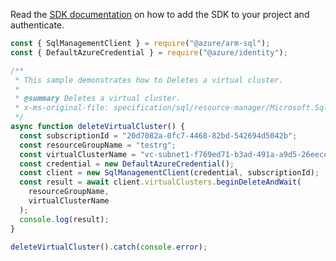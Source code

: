Read the [SDK documentation](https://github.com/Azure/azure-sdk-for-js/blob/%40azure%2Farm-sql_9.0.1/sdk/sql/arm-sql/README.md) on how to add the SDK to your project and authenticate.

```javascript
const { SqlManagementClient } = require("@azure/arm-sql");
const { DefaultAzureCredential } = require("@azure/identity");

/**
 * This sample demonstrates how to Deletes a virtual cluster.
 *
 * @summary Deletes a virtual cluster.
 * x-ms-original-file: specification/sql/resource-manager/Microsoft.Sql/preview/2020-11-01-preview/examples/VirtualClusterDelete.json
 */
async function deleteVirtualCluster() {
  const subscriptionId = "20d7082a-0fc7-4468-82bd-542694d5042b";
  const resourceGroupName = "testrg";
  const virtualClusterName = "vc-subnet1-f769ed71-b3ad-491a-a9d5-26eeceaa6be2";
  const credential = new DefaultAzureCredential();
  const client = new SqlManagementClient(credential, subscriptionId);
  const result = await client.virtualClusters.beginDeleteAndWait(
    resourceGroupName,
    virtualClusterName
  );
  console.log(result);
}

deleteVirtualCluster().catch(console.error);
```
